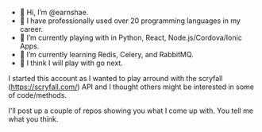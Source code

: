 - 👋 Hi, I’m @earnshae.
- 👴 I have professionally used over 20 programming languages in my career.
- 👀 I’m currently playing with in Python, React, Node.js/Cordova/Ionic Apps.
- 🌱 I’m currently learning Redis, Celery, and RabbitMQ.
- 💭 I think I will play with go next.

I started this account as I wanted to play arround with the scryfall (https://scryfall.com/) API and I thought others might be interested in some of code/methods.

I'll post up a couple of repos showing you what I come up with. You tell me what you think.

<!---
earnshae/earnshae is a ✨ special ✨ repository because its `README.md` (this file) appears on your GitHub profile.
You can click the Preview link to take a look at your changes.
--->
